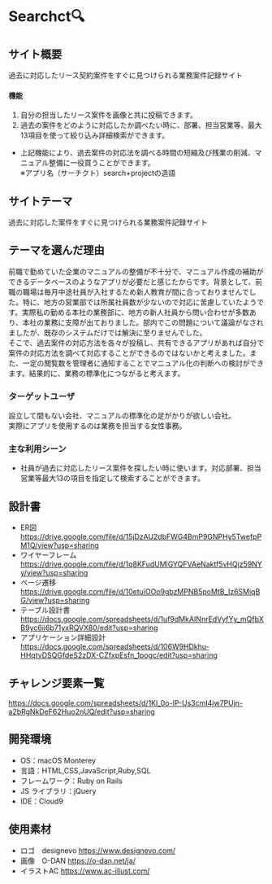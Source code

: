 # Searchct:mag:
## サイト概要
過去に対応したリース契約案件をすぐに見つけられる業務案件記録サイト
#### 機能
1. 自分の担当したリース案件を画像と共に投稿できます。
2. 過去の案件をどのように対応したか調べたい時に、部署、担当営業等、最大13項目を使って絞り込み詳細検索ができます。

- 上記機能により、過去案件の対応法を調べる時間の短縮及び残業の削減、マニュアル整備に一役買うことができます。
<br>※アプリ名（サーチクト）search+projectの造語

## サイトテーマ
過去に対応した案件をすぐに見つけられる業務案件記録サイト

## テーマを選んだ理由

前職で勤めていた企業のマニュアルの整備が不十分で、マニュアル作成の補助ができるデータベースのようなアプリが必要だと感じたからです。背景として、前職の職場は毎月中途社員が入社するため新人教育が間に合っておりませんでした。特に、地方の営業部では所属社員数が少ないので対応に苦慮していたようです。実際私の勤める本社の業務部に、地方の新人社員から問い合わせが多数あり、本社の業務に支障が出ておりました。部内でこの問題について議論がなされましたが、既存のシステムだけでは解決に至りませんでした。<br>そこで、過去案件の対応方法を各々が投稿し、共有できるアプリがあれば自分で案件の対応方法を調べて対応することができるのではないかと考えました。また、一定の閲覧数を管理者に通知することでマニュアル化の判断への検討ができます。結果的に、業務の標準化につながると考えます。

### ターゲットユーザ

設立して間もない会社、マニュアルの標準化の足がかりが欲しい会社。<br>実際にアプリを使用するのは業務を担当する女性事務。

### 主な利用シーン
- 社員が過去に対応したリース案件を探したい時に使います。対応部署、担当営業等最大13の項目を指定して検索することができます。

## 設計書
- ER図<br>https://drive.google.com/file/d/15jDzAU2dbFWG4BmP9GNPHy5TwefpPM1Q/view?usp=sharing
- ワイヤーフレーム<br>https://drive.google.com/file/d/1q8KFudUMlGYQFVAeNaktf5vHQjz59NYy/view?usp=sharing
- ページ遷移<br>https://drive.google.com/file/d/10etuiOOo9gbzMPNB5poMtB_Iz6SMiqBG/view?usp=sharing
- テーブル設計書<br>https://docs.google.com/spreadsheets/d/1uf9dMkAINnrEdVyfYy_mQfbXB9yc6ii6b71yxRQVX80/edit?usp=sharing
- アプリケーション詳細設計<br>https://docs.google.com/spreadsheets/d/106W9HDkhu-HHqtvDSQGfdeS2zDX-CZfxpEsfn_1pogc/edit?usp=sharing

## チャレンジ要素一覧

https://docs.google.com/spreadsheets/d/1Kl_0o-IP-Us3cmI4jw7PUjn-a2bRgNkDeF62Huo2nUQ/edit?usp=sharing

## 開発環境

- OS：macOS Monterey
- 言語：HTML,CSS,JavaScript,Ruby,SQL
- フレームワーク：Ruby on Rails
- JS ライブラリ：jQuery
- IDE：Cloud9

## 使用素材

- ロゴ　designevo https://www.designevo.com/
- 画像　O-DAN https://o-dan.net/ja/
- イラストAC  https://www.ac-illust.com/